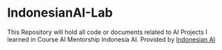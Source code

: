 # IndonesianAI-Lab

This Repository will hold all code or documents related to AI Projects I learned in Course AI Mentorship Indonesia AI.
Provided by [Indonesian AI](https://aiforindonesia.org/)

